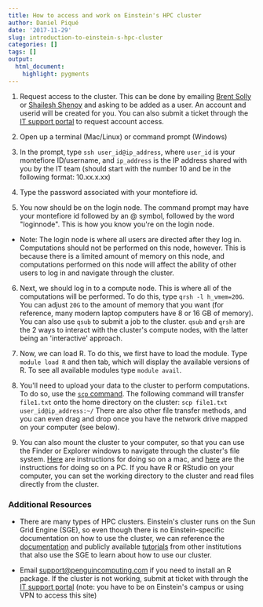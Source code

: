 ```yaml
---
title: How to access and work on Einstein's HPC cluster
author: Daniel Piqué
date: '2017-11-29'
slug: introduction-to-einstein-s-hpc-cluster
categories: []
tags: []
output:
  html_document:
    highlight: pygments
---
```



1. Request access to the cluster. This can be done by emailing [Brent Solly](https://www.einstein.yu.edu/search/?q=brent%20solly&searchType=directories) or [Shailesh Shenoy](https://www.einstein.yu.edu/search/?q=Shailesh+Shenoy&searchButton.x=0&searchButton.y=0&searchType=directories) and asking to be added as a user. An account and userid will be created for you. You can also submit a ticket through the [IT support portal](https://itsupport.einstein.yu.edu/) to request account access.

2. Open up a terminal (Mac/Linux) or command prompt (Windows)

3. In the prompt, type `ssh user_id@ip_address`, where `user_id` is your montefiore ID/username, and `ip_address` is the IP address shared with you by the IT team (should start with the number 10 and be in the following format: 10.xx.x.xx)

4. Type the password associated with your montefiore id.

5. You now should be on the login node. The command prompt may have your montefiore id followed by an @ symbol, followed by the word "loginnode". This is how you know you're on the login node. 

- Note: The login node is where all users are directed after they log in. Computations should not be performed on this node, however. This is because there is a limited amount of memory on this node, and computations performed on this node will affect the ability of other users to log in and navigate through the cluster. 

6. Next, we should log in to a compute node. This is where all of the computations will be performed. To do this, type `qrsh -l h_vmem=20G`. You can adjust `20G` to the amount of memory that you want (for reference, many modern laptop computers have 8 or 16 GB of memory). You can also use `qsub` to submit a job to the cluster. `qsub` and `qrsh` are the 2 ways to interact with the cluster's compute nodes, with the latter being an 'interactive' approach.

7. Now, we can load R. To do this, we first have to load the module. Type `module load R` and then tab, which will display the available versions of R. To see all available modules type `module avail`.

8. You'll need to upload your data to the cluster to perform computations. To do so, use the [`scp` command](https://www.garron.me/en/articles/scp.html). The following command will transfer `file1.txt` onto the home directory on the cluster: `scp file1.txt user_id@ip_address:~/` There are also other file transfer methods, and you can even drag and drop once you have the network drive mapped on your computer (see below).

9. You can also mount the cluster to your computer, so that you can use the Finder or Explorer windows to navigate through the cluster's file system.  [Here](http://osxdaily.com/2010/09/20/map-a-network-drive-on-a-mac/) are instructions for doing so on a mac, and [here](https://www.laptopmag.com/articles/map-network-drive-windows-10) are the instructions for doing so on a PC. If you have R or RStudio on your computer, you can set the working directory to the cluster and read files directly from the cluster. 

### Additional Resources

- There are many types of HPC clusters. Einstein's cluster runs on the Sun Grid Engine (SGE), so even though there is no Einstein-specific documentation on how to use the cluster, we can reference the [documentation](http://gridscheduler.sourceforge.net/htmlman/manuals.html) and publicly available [tutorials](http://star.mit.edu/cluster/docs/0.93.3/guides/sge.html) from other institutions that also use the SGE to learn about how to use our cluster.

- Email support@penguincomputing.com if you need to install an R package. If the cluster is not working, submit at ticket with through the [IT support portal](https://itsupport.einstein.yu.edu/) (note: you have to be on Einstein's campus or using VPN to access this site)
